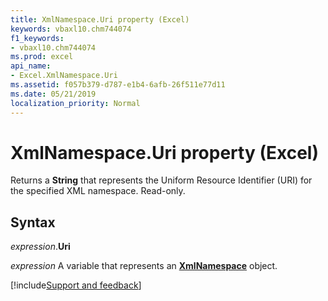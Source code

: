```yaml
---
title: XmlNamespace.Uri property (Excel)
keywords: vbaxl10.chm744074
f1_keywords:
- vbaxl10.chm744074
ms.prod: excel
api_name:
- Excel.XmlNamespace.Uri
ms.assetid: f057b379-d787-e1b4-6afb-26f511e77d11
ms.date: 05/21/2019
localization_priority: Normal
---
```



# XmlNamespace.Uri property (Excel)

Returns a **String** that represents the Uniform Resource Identifier (URI) for the specified XML namespace. Read-only.


## Syntax

_expression_.**Uri**

_expression_ A variable that represents an **[XmlNamespace](Excel.XmlNamespace.md)** object.




[!include[Support and feedback](~/includes/feedback-boilerplate.md)]